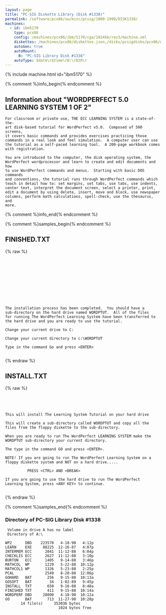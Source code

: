 ```yaml
---
layout: page
title: "PC-SIG Diskette Library (Disk #1338)"
permalink: /software/pcx86/sw/misc/pcsig/1000-1999/DISK1338/
machines:
  - id: ibm5170
    type: pcx86
    config: /machines/pcx86/ibm/5170/cga/1024kb/rev3/machine.xml
    diskettes: /machines/pcx86/diskettes.json,/disks/pcsigdisks/pcx86/diskettes.json
    autoGen: true
    autoMount:
      B: "PC-SIG Library Disk #1338"
    autoType: $date\r$time\rB:\rDIR\r
---
```


{% include machine.html id="ibm5170" %}

{% comment %}info_begin{% endcomment %}

## Information about "WORDPERFECT 5.0 LEARNING SYSTEM  1 OF 2"

    For classroom or private use, THE ECC LEARNING SYSTEM is a state-of-the-
    art disk-based tutorial for WordPerfect v5.0.  Composed of 500 screens,
    it covers basic commands and provides exercises practicing those
    commands in a real look and feel simulation.  A computer user can use
    the tutorial as a self-paced learning tool.  A 200-page workbook comes
    with registration.
    
    You are introduced to the computer, the disk operating system, the
    WordPerfect wordprocessor and learn to create and edit documents and how
    to use WordPerfect commands and menus.  Starting with basic DOS commands
    and conventions, the tutorial runs through WordPerfect commands which
    teach in detail how to: set margins, set tabs, use tabs, use indents,
    center text, interpret the document screen, select a printer, print,
    edit a document by using delete, insert, move and block, use newspaper
    columns, perform math calculations, spell-check, use the thesaurus, and
    more.
{% comment %}info_end{% endcomment %}

{% comment %}samples_begin{% endcomment %}

## FINISHED.TXT

{% raw %}
```











The installation process has been completed.  You should have a
sub-directory on the hard drive named WORDPTUT.  All of the files
for running The WordPerfect Learning System have been transferred to
the hard drive and you are ready to use the tutorial.

Change your current drive to C:

Change your current directory to c:\WORDPTUT

Type in the command Go and press <ENTER>


```
{% endraw %}

## INSTALL.TXT

{% raw %}
```
 
 


This will install The Learning System Tutorial on your hard drive

This will create a sub-directory called WORDPTUT and copy all the
files from the floppy diskette to the sub-directory.  

When you are ready to run The WordPerfect LEARNING SYSTEM make the
WORDPTUT sub-directory your current directory.  

The type in the command GO and press <ENTER>.

NOTE! If you are going to run The WordPerfect Learning System on a
floppy diskette system and NOT on a hard drive.....

          PRESS <CTRL> AND <BREAK>

If you are going to use the hard drive to run The WordPerfect 
Learning System, press <ANY KEY> to continue.


```
{% endraw %}

{% comment %}samples_end{% endcomment %}

### Directory of PC-SIG Library Disk #1338

     Volume in drive A has no label
     Directory of A:\

    WP2      DBD    223570   4-18-90   4:12p
    LEARN    EXE     88225  12-16-87   4:07p
    INTERMEM ECC      2041  11-12-88   6:04p
    CHECKLIS ECC      2627  11-12-88   3:10p
    BURTON   ECC      1405   9-14-88   3:46p
    MATHCOL  WP       1229   5-22-88  10:12p
    MATHCOL1 WP       1326   5-23-88   2:25p
    PCAL              2549   8-20-88  12:06p
    GOHARD   BAT       256   9-15-88  10:13a
    GOSOFT   BAT        34   1-02-89   9:45p
    INSTALL  TXT       650   9-16-88   8:48a
    FINISHED TXT       411   9-15-88  10:14a
    WORDPERF DBD     28000   4-18-90  10:12a
    GO       BAT       713  11-27-90  10:28p
           14 file(s)     353036 bytes
                            1024 bytes free
